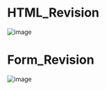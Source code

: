 # HTML_Revision
![image](https://user-images.githubusercontent.com/56475820/215857422-213114d1-c075-4f2d-a3f2-f3851e14120a.png)
# Form_Revision
![image](https://user-images.githubusercontent.com/56475820/216267838-afc61632-22fe-4ba6-861a-82c0d3b73755.png)

